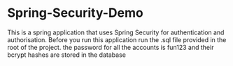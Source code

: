 # Spring-Security-Demo
This is a spring application that uses Spring Security for authentication and authorisation. 
Before you run this application run the .sql file provided in the root of the project.
the password for all the accounts is fun123 and their bcrypt hashes are stored in the database
